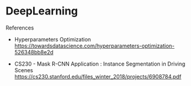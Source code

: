 # DeepLearning
References


- Hyperparameters Optimization
https://towardsdatascience.com/hyperparameters-optimization-526348bb8e2d

- CS230 - Mask R-CNN Application : Instance Segmentation in Driving Scenes
https://cs230.stanford.edu/files_winter_2018/projects/6908784.pdf
